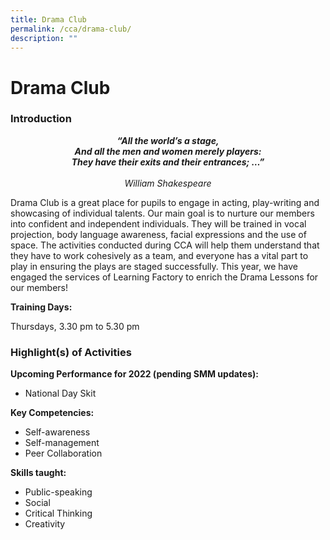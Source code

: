 ```yaml
---
title: Drama Club
permalink: /cca/drama-club/
description: ""
---
```

# Drama Club
### Introduction

<p style="text-align: center;"><i><b>“All the world’s a stage,<br>
And all the men and women merely players:  <br>
They have their exits and their entrances; …” </b><br><br>
William Shakespeare</i></p>

Drama Club is a great place for pupils to engage in acting, play-writing and showcasing of individual talents. Our main goal is to nurture our members into confident and independent individuals. They will be trained in vocal projection, body language awareness, facial expressions and the use of space. The activities conducted during CCA will help them understand that they have to work cohesively as a team, and everyone has a vital part to play in ensuring the plays are staged successfully. This year, we have engaged the services of Learning Factory to enrich the Drama Lessons for our members!  

  

**Training Days:**

Thursdays, 3.30 pm to 5.30 pm

### Highlight(s) of Activities

**Upcoming Performance for 2022 (pending SMM updates):**

*   National Day Skit

**Key Competencies:**

*   Self-awareness 
*   Self-management 
*   Peer Collaboration

**Skills taught:**

*   Public-speaking
*   Social
*   Critical Thinking
*   Creativity